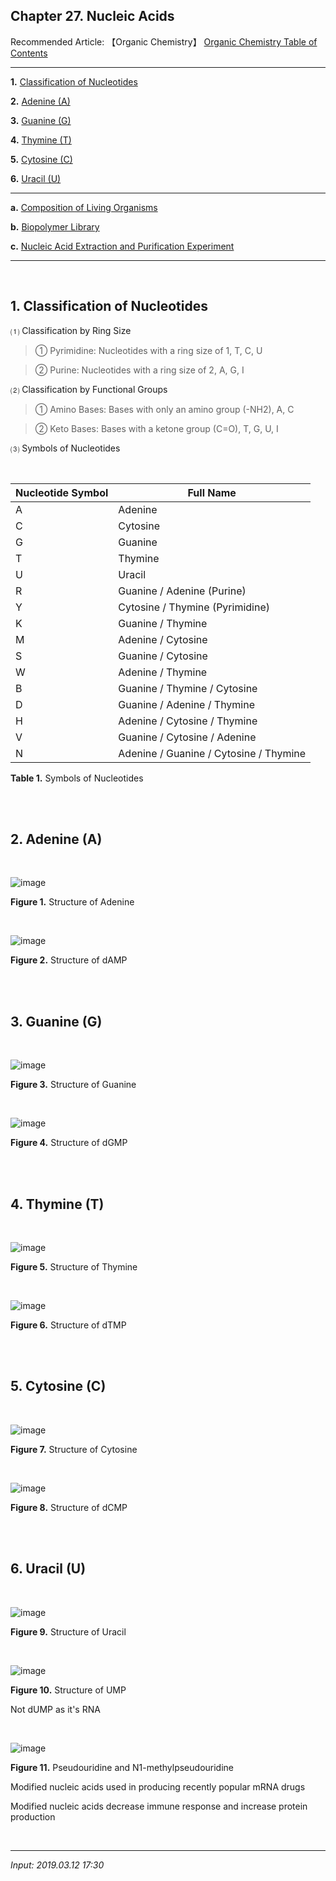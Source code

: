## **Chapter 27. Nucleic Acids**

Recommended Article: 【Organic Chemistry】 [Organic Chemistry Table of Contents](https://jb243.github.io/pages/1483)

---

**1.** [Classification of Nucleotides](#1-classification-of-nucleotides)

**2.** [Adenine (A)](#2-adenine-a)

**3.** [Guanine (G)](#3-guanine-g)

**4.** [Thymine (T)](#4-thymine-t)

**5.** [Cytosine (C)](#5-cytosine-c)

**6.** [Uracil (U)](#6-uracil-u)

---

**a.** [Composition of Living Organisms](https://jb243.github.io/pages/67#footnote_link_67_56)

**b.** [Biopolymer Library](https://jb243.github.io/pages/1327)

**c.** [Nucleic Acid Extraction and Purification Experiment](https://jb243.github.io/pages/1482)

---

<br>

## **1\. Classification of Nucleotides**

⑴ Classification by Ring Size

> ① Pyrimidine: Nucleotides with a ring size of 1, T, C, U

> ② Purine: Nucleotides with a ring size of 2, A, G, I

⑵ Classification by Functional Groups

> ① Amino Bases: Bases with only an amino group (-NH2), A, C

> ② Keto Bases: Bases with a ketone group (C=O), T, G, U, I

⑶ Symbols of Nucleotides

<br>

| Nucleotide Symbol | Full Name |
| --- | --- |
| A | Adenine |
| C | Cytosine |
| G | Guanine |
| T | Thymine |
| U | Uracil |
| R | Guanine / Adenine (Purine) |
| Y | Cytosine / Thymine (Pyrimidine) |
| K | Guanine / Thymine |
| M | Adenine / Cytosine |
| S | Guanine / Cytosine |
| W | Adenine / Thymine |
| B | Guanine / Thymine / Cytosine |
| D | Guanine / Adenine / Thymine |
| H | Adenine / Cytosine / Thymine |
| V | Guanine / Cytosine / Adenine |
| N | Adenine / Guanine / Cytosine / Thymine |

**Table 1.** Symbols of Nucleotides

<br>

<br>

## **2\. Adenine** (A)

<br>

![image](https://github.com/JB243/jb243.github.io/assets/55747737/90291111-be69-45f2-b1ed-215af88da1c3)

**Figure 1.** Structure of Adenine

<br>

![image](https://github.com/JB243/jb243.github.io/assets/55747737/51b42e55-aaf4-4fb1-a709-f5915eba8827)

**Figure 2.** Structure of dAMP

<br>

<br>

## **3\. Guanine** (G)

<br>

![image](https://github.com/JB243/jb243.github.io/assets/55747737/08b443e7-ef77-4d85-99c8-ac4159a07746)

**Figure 3.** Structure of Guanine

<br>

![image](https://github.com/JB243/jb243.github.io/assets/55747737/8cf99100-5440-4254-9c90-b6fba8fe9316)

**Figure 4.** Structure of dGMP

<br>

<br>

## **4\. Thymine** (T)

<br>

![image](https://github.com/JB243/jb243.github.io/assets/55747737/60c43e41-4acf-4c71-b150-04330d5eed67)

**Figure 5.** Structure of Thymine

<br>

![image](https://github.com/JB243/jb243.github.io/assets/55747737/d4f08bea-af5d-4493-8430-7ad3f20d2bf9)

**Figure 6.** Structure of dTMP

<br>

<br>

## **5\. Cytosine** (C)

<br>

![image](https://github.com/JB243/jb243.github.io/assets/55747737/06f5c24b-00d3-4b54-a02f-cc1b6abde023)

**Figure 7.** Structure of Cytosine

<br>

![image](https://github.com/JB243/jb243.github.io/assets/55747737/3978a75f-d52a-42f2-8f02-8a3a72e21614)

**Figure 8.** Structure of dCMP

<br>

<br>

## **6\. Uracil** (U)

<br>

![image](https://github.com/JB243/jb243.github.io/assets/55747737/cec403fa-151e-4255-8136-7030005ff01d)

**Figure 9.** Structure of Uracil

<br>

![image](https://github.com/JB243/jb243.github.io/assets/55747737/43197d02-bc19-48a4-aa45-89cc1ec15896)

**Figure 10.** Structure of UMP

Not dUMP as it's RNA

<br>

![image](https://github.com/JB243/jb243.github.io/assets/55747737/f5cccc2e-b82b-48ec-9d5c-0716685d78a5)

**Figure 11.** Pseudouridine and N1-methylpseudouridine

Modified nucleic acids used in producing recently popular mRNA drugs

Modified nucleic acids decrease immune response and increase protein production

<br>

---

_Input: 2019.03.12 17:30_
